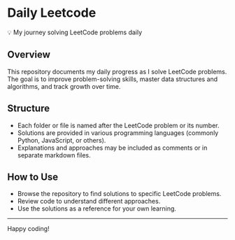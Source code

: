 # Daily Leetcode

💡 My journey solving LeetCode problems daily

## Overview

This repository documents my daily progress as I solve LeetCode problems. The goal is to improve problem-solving skills, master data structures and algorithms, and track growth over time.

## Structure

- Each folder or file is named after the LeetCode problem or its number.
- Solutions are provided in various programming languages (commonly Python, JavaScript, or others).
- Explanations and approaches may be included as comments or in separate markdown files.

## How to Use

- Browse the repository to find solutions to specific LeetCode problems.
- Review code to understand different approaches.
- Use the solutions as a reference for your own learning.

---

Happy coding!
